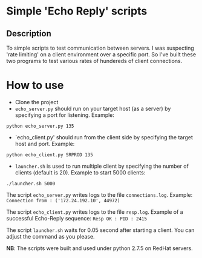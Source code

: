# Simple 'Echo Reply' scripts 

## Description 

To simple scripts to test communication between servers. 
I was suspecting 'rate limiting' on a client environment over a specific port. So I've built these two programs to test various rates of hundereds of client connections. 


# How to use 

* Clone the project 
* `echo_server.py` should run on your target host (as a server) by specifying a port for listening. Example:
```
python echo_server.py 135
```
* `echo_client.py' should run from the client side by specifying the target host and port. Example:
```
python echo_client.py SRPROD 135
```
* `launcher.sh` is used to run multiple client by specifying the number of clients (default is 20). Example to start 5000 clients:
```
./launcher.sh 5000
```

The script `echo_server.py` writes logs to the file `connections.log`. Example: 
`Connection from : ('172.24.192.10', 44972)`

The script `echo_client.py` writes logs to the file `resp.log`. Example of a successful Echo-Reply sequence:
`Resp OK : PID : 2415`

The script `launcher.sh` waits for 0.05 second after starting a client. You can adjust the command as you please.

__NB__: The scripts were built and used under python 2.7.5 on RedHat servers.

